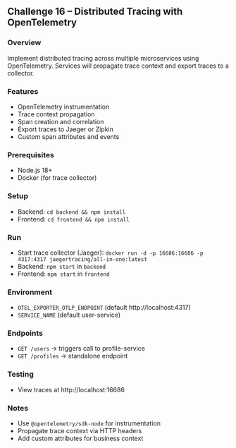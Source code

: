 ## Challenge 16 – Distributed Tracing with OpenTelemetry

### Overview
Implement distributed tracing across multiple microservices using OpenTelemetry. Services will propagate trace context and export traces to a collector.

### Features
- OpenTelemetry instrumentation
- Trace context propagation
- Span creation and correlation
- Export traces to Jaeger or Zipkin
- Custom span attributes and events

### Prerequisites
- Node.js 18+
- Docker (for trace collector)

### Setup
- Backend: `cd backend && npm install`
- Frontend: `cd frontend && npm install`

### Run
- Start trace collector (Jaeger): `docker run -d -p 16686:16686 -p 4317:4317 jaegertracing/all-in-one:latest`
- Backend: `npm start` in `backend`
- Frontend: `npm start` in `frontend`

### Environment
- `OTEL_EXPORTER_OTLP_ENDPOINT` (default http://localhost:4317)
- `SERVICE_NAME` (default user-service)

### Endpoints
- `GET /users` → triggers call to profile-service
- `GET /profiles` → standalone endpoint

### Testing
- View traces at http://localhost:16686

### Notes
- Use `@opentelemetry/sdk-node` for instrumentation
- Propagate trace context via HTTP headers
- Add custom attributes for business context